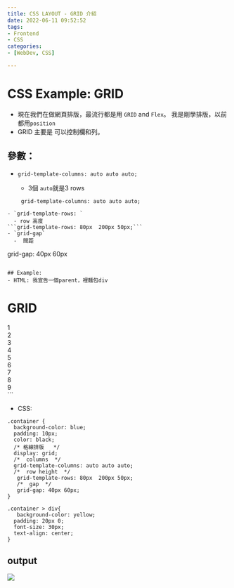 ```yaml
---
title: CSS LAYOUT - GRID 介紹
date: 2022-06-11 09:52:52
tags:
- Frontend
- CSS
categories:
- [WebDev, CSS]

---
```

# CSS Example: GRID
- 現在我們在做網頁排版，最流行都是用 `GRID` and `Flex`。 我是剛學排版，以前都用`position`
- GRID 主要是 可以控制欄和列。

## 參數：
- `grid-template-columns: auto auto auto;`
  - 3個 `auto`就是3 rows

  ```css=
   grid-template-columns: auto auto auto;
```
- `grid-template-rows: `
  - row 高度
```grid-template-rows: 80px  200px 50px;```
- `grid-gap`
  -  間距
```
grid-gap: 40px 60px
```

## Example:
- HTML: 我宣告一個parent，裡麵包div

```
<body>
  <h1> GRID  </h1>
  <div class="container">
  <div>1</div>
  <div>2</div>
  <div>3</div>
  <div>4</div>
  <div>5</div>
  <div>6</div>
  <div>7</div>
  <div>8</div>
  <div>9</div>
  </div>
</body>
```

- CSS:

```
.container {
  background-color: blue;
  padding: 10px;
  color: black;
  /* 格線排版   */
  display: grid;
  /*  columns  */
  grid-template-columns: auto auto auto;
  /*  row height  */
   grid-template-rows: 80px  200px 50px;
   /*  gap  */
   grid-gap: 40px 60px;  
}

.container > div{
   background-color: yellow;
  padding: 20px 0;
  font-size: 30px;
  text-align: center;  
}

```
## output 
![](/images/gridexample.png)
